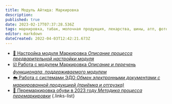```yaml
---
title: Модуль Айтида: Маркировка
description: 
published: true
date: 2023-02-17T07:37:28.536Z
tags: маркировка, табак, молочная продукция, лекарства, шины, атп, фотоаппараты, одежда, изделия из меха
editor: markdown
dateCreated: 2022-04-03T12:42:21.673Z
---
```


-	[:wrench: Настройка модуля Маркировка *Описание процесса предварительной настройки модуля*](/marking/settings)
-	[:ballot_box_with_check: Работа с модулем Маркировка *Описание и перечень функционала, поддерживаемого модулем*](/marking/working)
-	[:cloud: Работа с системами ЭДО *Обмен электронными документами с маркированной продукцией (приёмка и отгрузка)*](/marking/edi)
-	[:boot: Перемаркировка обуви в 2023 году *Методика процесса перемаркировки*](/marking/ПеремаркировкаОбуви)
{.links-list}